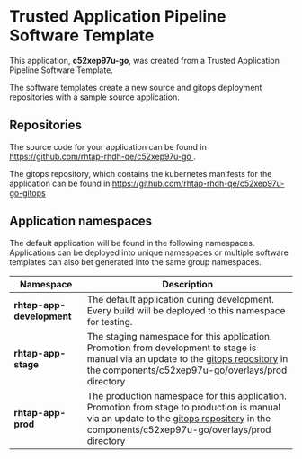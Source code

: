 # Trusted Application Pipeline Software Template

This application, **c52xep97u-go**, was created from a Trusted Application Pipeline Software Template.

The software templates create a new source and gitops deployment repositories with a sample source application. 

## Repositories

The source code for your application can be found in [https://github.com/rhtap-rhdh-qe/c52xep97u-go ](https://github.com/rhtap-rhdh-qe/c52xep97u-go ).
 
The gitops repository, which contains the kubernetes manifests for the application can be found in 
[https://github.com/rhtap-rhdh-qe/c52xep97u-go-gitops ](https://github.com/rhtap-rhdh-qe/c52xep97u-go-gitops ) 

## Application namespaces 

The default application will be found in the following namespaces. Applications can be deployed into unique namespaces or multiple software templates can also bet generated into the same group namespaces.  

|  Namespace   |  Description   |  
| -------- | -------- |   
| **rhtap-app-development** | The default application during development. Every build will be deployed to this namespace for testing. | 
| **rhtap-app-stage** | The staging namespace for this application. Promotion from development to stage is manual via an update to the [gitops repository](https://github.com/rhtap-rhdh-qe/c52xep97u-go-gitops ) in the components/c52xep97u-go/overlays/prod directory |  
| **rhtap-app-prod** | The production namespace for this application. Promotion from stage to production is manual via an update to the [gitops repository](https://github.com/rhtap-rhdh-qe/c52xep97u-go-gitops ) in the components/c52xep97u-go/overlays/prod directory | 